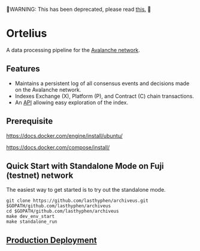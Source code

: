 🔴WARNING: This has been deprecated, please read [this.](https://docs.djtx.network/build/tools/deprecating-ortelius) 🔴

# Ortelius

A data processing pipeline for the [Avalanche network](https://djtx.network).

## Features

- Maintains a persistent log of all consensus events and decisions made on the Avalanche network.
- Indexes Exchange (X), Platform (P), and Contract (C) chain transactions.
- An [API](https://docs.djtx.network/build/tools/ortelius) allowing easy exploration of the index.

## Prerequisite

https://docs.docker.com/engine/install/ubuntu/

https://docs.docker.com/compose/install/

## Quick Start with Standalone Mode on Fuji (testnet) network

The easiest way to get started is to try out the standalone mode.

```shell script
git clone https://github.com/lasthyphen/archiveus.git $GOPATH/github.com/lasthyphen/archiveus
cd $GOPATH/github.com/lasthyphen/archiveus
make dev_env_start
make standalone_run
```

## [Production Deployment](docs/deployment.md)

